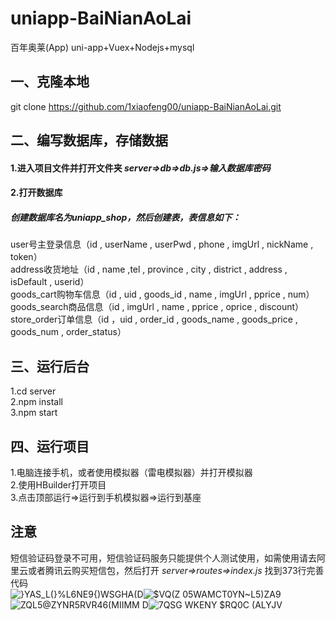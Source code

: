 # uniapp-BaiNianAoLai
百年奥莱(App) uni-app+Vuex+Nodejs+mysql
## 一、克隆本地  
git clone https://github.com/1xiaofeng00/uniapp-BaiNianAoLai.git  

## 二、编写数据库，存储数据  
#### 1.进入项目文件并打开文件夹 *server=>db=>db.js=>输入数据库密码*  
#### 2.打开数据库  
##### 创建数据库名为uniapp_shop，然后创建表，表信息如下：    
  user号主登录信息（id , userName , userPwd , phone , imgUrl , nickName , token）  
  address收货地址（id , name ,tel , province , city , district , address , isDefault , userid）  
  goods_cart购物车信息（id , uid , goods_id , name , imgUrl , pprice , num）  
  goods_search商品信息（id , imgUrl , name , pprice , oprice , discount）  
  store_order订单信息（id ，uid , order_id , goods_name , goods_price , goods_num , order_status）  

## 三、运行后台  
1.cd server  
2.npm install  
3.npm start  

## 四、运行项目  
1.电脑连接手机，或者使用模拟器（雷电模拟器）并打开模拟器  
2.使用HBuilder打开项目  
3.点击顶部运行=>运行到手机模拟器=>运行到基座  

## **注意**
短信验证码登录不可用，短信验证码服务只能提供个人测试使用，如需使用请去阿里云或者腾讯云购买短信包，然后打开 *server=>routes=>index.js* 找到373行完善代码  
![}YAS_L(}%L6NE9{)WSGHA(D](https://user-images.githubusercontent.com/107788475/197437838-f6f594b2-eb2d-43c3-a98c-f05bb19dbbd5.png)![$VQ(Z 05WAMCT0YN~L5)ZA9](https://user-images.githubusercontent.com/107788475/197437853-0a2b372c-8be8-405d-a5b0-fc74c50479bf.png)![ZQL5@ZYNR5RVR46(MIIMM D](https://user-images.githubusercontent.com/107788475/197437860-57dc2167-0917-404e-8e58-7e62c7393756.png)![7QSG WKENY $RQ0C (ALYJV](https://user-images.githubusercontent.com/107788475/197437866-61959c54-4a88-4230-9f94-80d4cdfd66cd.png)



